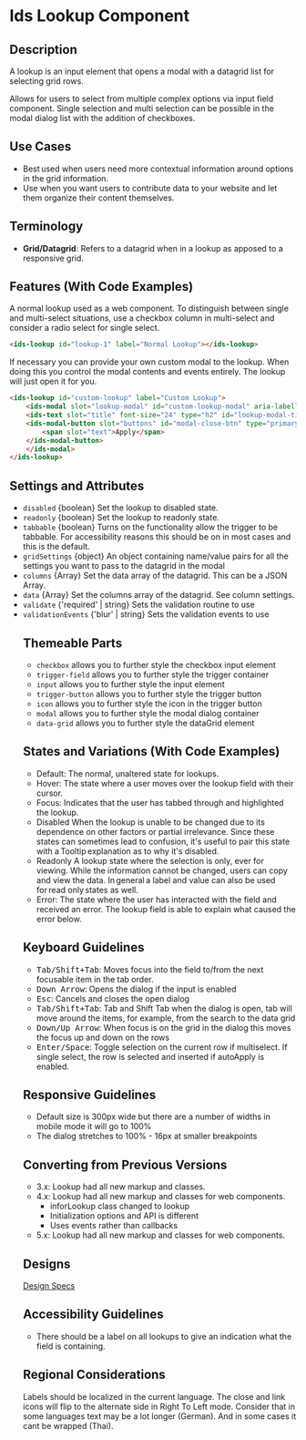 # Ids Lookup Component

## Description

A lookup is an input element that opens a modal with a datagrid list for selecting grid rows.

Allows for users to select from multiple complex options via input field component. Single selection and multi selection can be possible in the modal dialog list with the addition of checkboxes.

## Use Cases

- Best used when users need more contextual information around options in the grid information.
- Use when you want users to contribute data to your website and let them organize their content themselves.

## Terminology

- **Grid/Datagrid**: Refers to a datagrid when in a lookup as apposed to a responsive grid.

## Features (With Code Examples)

A normal lookup used as a web component. To distinguish between single and multi-select situations, use a checkbox column in multi-select and consider a radio select for single select.

```html
<ids-lookup id="lookup-1" label="Normal Lookup"></ids-lookup>
```

If necessary you can provide your own custom modal to the lookup. When doing this you control the modal contents and events entirely. The lookup will just open it for you.

```html
<ids-lookup id="custom-lookup" label="Custom Lookup">
    <ids-modal slot="lookup-modal" id="custom-lookup-modal" aria-labelledby="custom-lookup-modal-title">
    <ids-text slot="title" font-size="24" type="h2" id="lookup-modal-title">Custom Lookup Modal</ids-text>
    <ids-modal-button slot="buttons" id="modal-close-btn" type="primary">
        <span slot="text">Apply</span>
    </ids-modal-button>
    </ids-modal>
</ids-lookup>
```

## Settings and Attributes

- `disabled` {boolean} Set the lookup to disabled state.
- `readonly` {boolean} Set the lookup to readonly state.
- `tabbable` {boolean} Turns on the functionality allow the trigger to be tabbable. For accessibility reasons this should be on in most cases and this is the default.
- `gridSettings` {object} An object containing name/value pairs for all the settings you want to pass to the datagrid in the modal
- `columns` {Array<object>} Set the data array of the datagrid. This can be a JSON Array.
- `data` {Array<object>} Set the columns array of the datagrid. See column settings.
- `validate` {'required' | string} Sets the validation routine to use
- `validationEvents` {'blur' | string} Sets the validation events to use

## Themeable Parts

- `checkbox` allows you to further style the checkbox input element
- `trigger-field` allows you to further style the trigger container
- `input`  allows you to further style the input element
- `trigger-button` allows you to further style the trigger button
- `icon` allows you to further style the icon in the trigger button
- `modal`  allows you to further style the modal dialog container
- `data-grid` allows you to further style the dataGrid element

## States and Variations (With Code Examples)

- Default: The normal, unaltered state for lookups.
- Hover: The state where a user moves over the lookup field with their cursor.
- Focus: Indicates that the user has tabbed through and highlighted the lookup.
- Disabled When the lookup is unable to be changed due to its dependence on other factors or partial irrelevance. Since these states can sometimes lead to confusion, it's useful to pair this state with a Tooltip explanation as to why it's disabled.
- Readonly A lookup state where the selection is only, ever for viewing. While the information cannot be changed, users can copy and view the data. In general a label and value can also be used for read only states as well.
- Error: The state where the user has interacted with the field and received an error. The lookup field is able to explain what caused the error below.

## Keyboard Guidelines

- <kbd>Tab/Shift+Tab</kbd>: Moves focus into the field to/from the next focusable item in the tab order.
- <kbd>Down Arrow</kbd>: Opens the dialog if the input is enabled
- <kbd>Esc</kbd>: Cancels and closes the open dialog
- <kbd>Tab/Shift+Tab</kbd>: Tab and Shift Tab when the dialog is open, tab will move around the items, for example, from the search to the data grid
- <kbd>Down/Up Arrow</kbd>: When focus is on the grid in the dialog this moves the focus up and down on the rows
- <kbd>Enter/Space</kbd>: Toggle selection on the current row if multiselect. If single select, the row is selected and inserted if autoApply is enabled.

## Responsive Guidelines

- Default size is 300px wide but there are a number of widths in mobile mode it will go to 100%
- The dialog stretches to 100% - 16px at smaller breakpoints

## Converting from Previous Versions

- 3.x: Lookup had all new markup and classes.
- 4.x: Lookup had all new markup and classes for web components.
    - inforLookup class changed to lookup
    - Initialization options and API is different
    - Uses events rather than callbacks
- 5.x: Lookup had all new markup and classes for web components.

## Designs

[Design Specs](https://www.figma.com/file/ok0LLOT9PP1J0kBkPMaZ5c/IDS_Component_File_v4.6-(Draft))

## Accessibility Guidelines

- There should be a label on all lookups to give an indication what the field is containing.

## Regional Considerations

Labels should be localized in the current language. The close and link icons will flip to the alternate side in Right To Left mode. Consider that in some languages text may be a lot longer (German). And in some cases it cant be wrapped (Thai).
